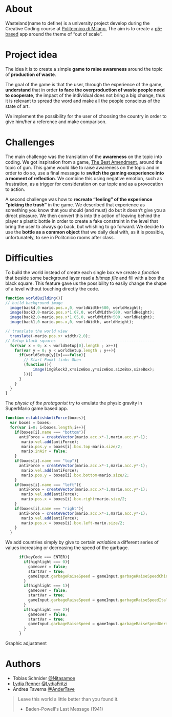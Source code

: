# About

Wasteland(name to define) is a university project develop during the Creative Coding course at [Politecnico di Milano.](http://www.polimi.it)
The aim is to create a [p5-based](http://p5js.org) app around the theme of “out of scale”.

# Project idea

The idea it is to create a simple __game to raise awareness__ around the topic of __production of waste__.

The goal of the game is that the user, through the experience of the game, __understand__ that in order __to face the overproduction of waste people need to cooperate__, the impact of the individual does not bring a big change, thus it is relevant to spread the word and make all the people conscious of the state of art.

We implement the possibility for the user of choosing the country in order to give him/her a reference and make comparison.

# Challenges 

The main challenge was the translation of the __awareness__ on the topic into coding.
We got inspiration from a game, [The Best Amendment](http://www.molleindustria.org/the-best-amendment/), around the topic of gun.
This game would like to raise awareness on the topic and in order to do so, use a final message to __switch the gaming exeperience into a moment of reflection__.
We combine this using negative emotion, such as frustration, as a trigger for consideration on our topic and as a provocation to action.  

A second challenge was how to __recreate “feeling” of the experience “picking the trash”__ in the game. We described that experience as something you know that you should (and must) do but it doesn’t give you a direct pleasure.
We then convert this into the action of leaving behind the player a plastic bottle in order to create a fake constraint in the level that bring the user to always go back, but whishing to go forward. 
We decide to use the __bottle as a common object__ that we daily deal with, as it is possible, unfortunately, to see in Politcnico rooms after class. 

# Difficulties 

To build the world instead of create each single box we create a _function_ that beside some background layer read a _bitmap file_ and fill with a box the black square. This feature gave us the possibility to easily change the shape of a level without touching directly the code.

```javascript
function worldBuilding(){
// build background image
  image(back4,0-mario.pos.x,0, worldWidth+500, worldHeight);
  image(back3,0-mario.pos.x*1.07,0, worldWidth+500, worldHeight);
  image(back2,0-mario.pos.x*1.05,0, worldWidth+500, worldHeight);
  image(back1,0-mario.pos.x,0, worldWidth, worldHeight);

// translate the world view
  translate(-mario.pos.x+ width/2,0);
// Setup black squares ------------------------------------------
  for(var x = 0; x < worldSetup[0].length ; x++){
    for(var y = 0; y < worldSetup.length ; y++){
      if(worldSetup[y][x]===false){
        // Start Punkt links Oben
        (function(){
            image(imgBlock2,x*sizeBox,y*sizeBox,sizeBox,sizeBox);
        })()
      }
    }
  }
}
```

The _physic of the protagonist_ try to emulate the physic gravity in SuperMario game based app.

```javascript
function establishAntiForce(boxes){
  var boxes = boxes;
  for(var i=0; i<boxes.length;i++){
    if(boxes[i].name === "bottom"){
      antiForce = createVector(mario.acc.x*-1,mario.acc.y*-1);
       mario.vel.add(antiForce);
       mario.pos.y = boxes[i].box.top-mario.size/2;
       mario.inAir = false;
    }
    if(boxes[i].name === "top"){
      antiForce = createVector(mario.acc.x*-1,mario.acc.y*-1);
       mario.vel.add(antiForce);
       mario.pos.y = boxes[i].box.bottom+mario.size/2;
    }
    if(boxes[i].name === "left"){
      antiForce = createVector(mario.acc.x*-1,mario.acc.y*-1);
       mario.vel.add(antiForce);
       mario.pos.x = boxes[i].box.right+mario.size/2;
    }
    if(boxes[i].name === "right"){
      antiForce = createVector(mario.acc.x*-1,mario.acc.y*-1);
       mario.vel.add(antiForce);
       mario.pos.x = boxes[i].box.left-mario.size/2;
    }
  }
```


We add countries simply by give to certain _variables_ a different series of values increasing or decreasing the speed of the garbage.

```javascript
      if(keyCode === ENTER){
        if(highlight === 0){
          gameover = false;
          startVar = true;
          gameInput.garbageRaiseSpeed = gameInput.garbageRaiseSpeedChina;
        }
        if(highlight === 1){
          gameover = false;
          startVar = true;
          gameInput.garbageRaiseSpeed = gameInput.garbageRaiseSpeedItaly;
        }
        if(highlight === 2){
          gameover = false;
          startVar = true;
          gameInput.garbageRaiseSpeed = gameInput.garbageRaiseSpeedGermany;
        }
      }
```

Graphic adjustment


# Authors

* Tobias Schnider [@Nitasamoe](https://github.com/Nitasamoe) 
* [Lydia Renner](www.lydia-renner.com) [@LydiaFritzi](https://github.com/LydiaFritzi)
* Andrea Taverna [@AnderTave](https://github.com/AnderTave)



> Leave this world a little better than you found it.
> - Baden-Powell's Last Message (1941)
